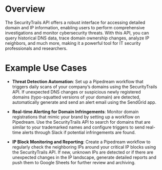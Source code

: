 # Overview

The SecurityTrails API offers a robust interface for accessing detailed domain and IP information, enabling users to perform comprehensive investigations and monitor cybersecurity threats. With this API, you can query historical DNS data, trace domain ownership changes, analyze IP neighbors, and much more, making it a powerful tool for IT security professionals and researchers.

# Example Use Cases

- **Threat Detection Automation**: Set up a Pipedream workflow that triggers daily scans of your company’s domains using the SecurityTrails API. If unexpected DNS changes or suspicious newly registered domains (typo-squatted versions of your domain) are detected, automatically generate and send an alert email using the SendGrid app.

- **Real-time Alerting for Domain Infringements**: Monitor domain registrations that mimic your brand by setting up a workflow on Pipedream. Use the SecurityTrails API to search for domains that are similar to your trademarked names and configure triggers to send real-time alerts through Slack if potential infringements are found.

- **IP Block Monitoring and Reporting**: Create a Pipedream workflow to regularly check the neighboring IPs around your critical IP blocks using the SecurityTrails API. If new, unknown IPs are detected or if there are unexpected changes in the IP landscape, generate detailed reports and push them to Google Sheets for further review and archiving.
